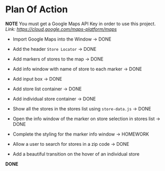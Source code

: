 # Plan Of Action

**NOTE** You must get a Google Maps API Key in order to use this project.
*Link: https://cloud.google.com/maps-platform/maps*

- Import Google Maps into the Window -> DONE

- Add the header `Store Locator` -> DONE

- Add markers of stores to the map -> DONE

- Add info window with name of store to each marker -> DONE

- Add input box -> DONE

- Add store list container -> DONE

- Add individual store container -> DONE

- Show all the stores in the stores list using `store-data.js` -> DONE

- Open the info window of the marker on store selection in stores list -> DONE

- Complete the styling for the marker info window -> HOMEWORK

- Allow a user to search for stores in a zip code -> DONE

- Add a beautiful transition on the hover of an individual store

**DONE**

